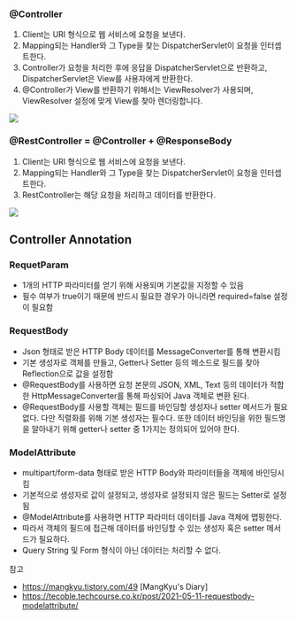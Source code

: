 ### @Controller
1. Client는 URI 형식으로 웹 서비스에 요청을 보낸다.
2. Mapping되는 Handler와 그 Type을 찾는 DispatcherServlet이 요청을 인터셉트한다.
3. Controller가 요청을 처리한 후에 응답을 DispatcherServlet으로 반환하고, DispatcherServlet은 View를 사용자에게 반환한다.
4. @Controller가 View를 반환하기 위해서는 ViewResolver가 사용되며, ViewResolver 설정에 맞게 View를 찾아 렌더링합니다.

![](https://img1.daumcdn.net/thumb/R1280x0/?scode=mtistory2&fname=https%3A%2F%2Fblog.kakaocdn.net%2Fdn%2F2BnED%2Fbtqybg36Dak%2F3HgL3gUKHBSOmyeM4hIn00%2Fimg.png)


### @RestController = @Controller + @ResponseBody
1. Client는 URI 형식으로 웹 서비스에 요청을 보낸다.
2. Mapping되는 Handler와 그 Type을 찾는 DispatcherServlet이 요청을 인터셉트한다.
3. RestController는 해당 요청을 처리하고 데이터를 반환한다.

![](https://img1.daumcdn.net/thumb/R1280x0/?scode=mtistory2&fname=https%3A%2F%2Fblog.kakaocdn.net%2Fdn%2F7bceC%2Fbtqx8K6BbxE%2FLVs4KK74mUj9CZ70uHTsjK%2Fimg.png)





## Controller Annotation

### RequetParam
- 1개의 HTTP 파라미터를 얻기 위해 사용되며 기본값을 지정할 수 있음
- 필수 여부가 true이기 때문에 반드시 필요한 경우가 아니라면 required=false 설정이 필요함

### RequestBody
- Json 형태로 받은 HTTP Body 데이터를 MessageConverter를 통해 변환시킴
- 기본 생성자로 객체를 만들고, Getter나 Setter 등의 메소드로 필드를 찾아 Reflection으로 값을 설정함
- @RequestBody를 사용하면 요청 본문의 JSON, XML, Text 등의 데이터가 적합한 HttpMessageConverter를 통해 파싱되어 Java 객체로 변환 된다.
- @RequestBody를 사용할 객체는 필드를 바인딩할 생성자나 setter 메서드가 필요없다. 다만 직렬화를 위해 기본 생성자는 필수다. 또한 데이터 바인딩을 위한 필드명을 알아내기 위해 getter나 setter 중 1가지는 정의되어 있어야 한다.

### ModelAttribute
- multipart/form-data 형태로 받은 HTTP Body와 파라미터들을 객체에 바인딩시킴
- 기본적으로 생성자로 값이 설정되고, 생성자로 설정되지 않은 필드는 Setter로 설정됨
- @ModelAttribute를 사용하면 HTTP 파라미터 데이터를 Java 객체에 맵핑한다.
- 따라서 객체의 필드에 접근해 데이터를 바인딩할 수 있는 생성자 혹은 setter 메서드가 필요하다.
- Query String 및 Form 형식이 아닌 데이터는 처리할 수 없다.

참고
- https://mangkyu.tistory.com/49 [MangKyu's Diary]
- https://tecoble.techcourse.co.kr/post/2021-05-11-requestbody-modelattribute/

